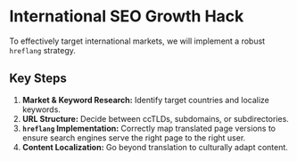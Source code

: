 # International SEO Growth Hack

To effectively target international markets, we will implement a robust `hreflang` strategy.

## Key Steps

1.  **Market & Keyword Research:** Identify target countries and localize keywords.
2.  **URL Structure:** Decide between ccTLDs, subdomains, or subdirectories.
3.  **`hreflang` Implementation:** Correctly map translated page versions to ensure search engines serve the right page to the right user.
4.  **Content Localization:** Go beyond translation to culturally adapt content.
